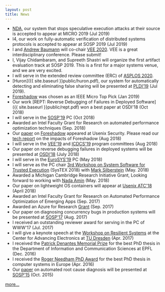 ```yaml
---
layout: post
title: News
---
```


* [NDA](public/nda.pdf), our system that stops speculative execution attacks at their source is accepted to appear at MICRO 2019 (Jul 2019) 
* I4, our work on fully-automatic verification of distributed systems protocols is accepted to appear at SOSP 2019 (Jul 2019)
* I and [Andrew Baumann](https://www.microsoft.com/en-us/research/people/baumann/#!publications) will co-chair [VEE 2020](https://conf.researchr.org/home/vee-2020). VEE is a great interdisciplinary conference. Please submit!
* I, Vijay Chidambaram, and Supreeth Shastri will organize the first artifact evaluation track at SOSP 2019. This is a first for a major systems venue, and we are very excited.
* I will serve in the extended review committee (ERC) of [ASPLOS 2020](https://asplos-conference.org/).
* [Huron]({{ site.baseurl }}public/huron.pdf), our system for automatically detecting and eliminating false sharing will be presented at [PLDI'19](https://conf.researchr.org/home/pldi-2019) (Jul 2019).
* [Foreshadow](https://foreshadowattack.com) was chosen as an IEEE Micro Top Pick (Jan 2019)
* Our work [REPT: Reverse Debugging of Failures in Deployed Software]({{ site.baseurl }}public/rept.pdf) won a best paper at OSDI'18 (Oct 2018)
* I will serve in the [SOSP'19](https://www.sigops.org/sosp/sosp19/index.html) PC (Oct 2018)
* Awarded an Intel Faculty Grant for Research on automated performance optimization techniques (Sep. 2018)
* Our [paper](https://foreshadowattack.eu/foreshadow.pdf) on [Foreshadow](https://foreshadowattack.com) appeared at Usenix Security. Please read our [tech report](https://foreshadowattack.eu/foreshadow-NG.pdf) on the impacts of Foreshadow (Aug 2018) 
* I will serve in the [VEE'19](https://conf.researchr.org/home/vee-2019) and [ICDCS'19](http://theory.utdallas.edu/ICDCS2019/) program committees (Aug 2018)
* Our paper on reverse debugging failures in deployed systems will be presented at [OSDI'18](https://www.usenix.org/conference/osdi18) (July 2018)
* I will serve in the [EuroSYS'19](https://www.eurosys2019.org/) PC (May 2018)
* I will serve as the PC chair [3rd Workshop on System Software for Trusted Execution](https://systex18.ibr.cs.tu-bs.de/) (SysTEX 2018) with [Mark Silberstein](https://sites.google.com/site/silbersteinmark/) (May. 2018)
* Awarded a Michigan Cambridge Research Initiative Grant, Looking forward to working with [Nada Amin](http://lampwww.epfl.ch/~amin/cv/) (May. 2018)
* Our paper on lightweight OS containers will appear at [Usenix ATC'18](https://www.usenix.org/conference/atc18/presentation/thalheim) (April 2018)
* Awarded an Intel Faculty Grant for Research on Automated Performance Optimization of Emerging Apps (Sep. 2017)
* Awarded an Azure for Research [Grant](https://www.microsoft.com/en-us/research/academic-program/microsoft-azure-for-research/) (Sep. 2017)
* Our paper on diagnosing concurrency bugs in production systems will be presented at [SOSP'17](https://www.sigops.org/sosp/sosp17/) (Aug. 2017)
* I received an outstanding reviewer award for serving in the PC of WWW'17 (Jul. 2017)
* I will give a keynote speech at the [Workshop on Resilient Systems](https://cfaed.tu-dresden.de/research-program/resilience/workshop-on-resilient-systems/about) at the Center for Advancing Electronics at [TU Dresden](https://tu-dresden.de/?set_language=en) (Apr. 2017)
* I received the [Patrick Denantes Memorial Prize](http://research-office.epfl.ch/financements/internal-non-profit/distinctions/denantes) for the best PhD thesis in the Department of Information and Communication Sciences at EPFL (Dec. 2016)
* I received the [Roger Needham PhD Award](http://www.eurosys.org/awards/needham-award) for the best PhD thesis in computer systems in Europe (Apr. 2016)
* Our [paper](http://dslab.epfl.ch/pubs/gist.pdf) on automated root cause diagnosis will be presented at [SOSP'15](http://www.ssrc.ucsc.edu/sosp15/) (Oct. 2015)

<a href="{{ site.baseurl }}news">more...</a>